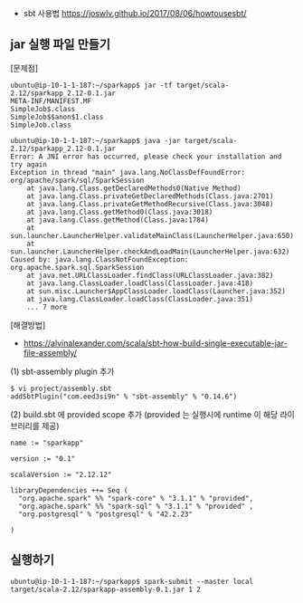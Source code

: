 * sbt 사용법
https://joswlv.github.io/2017/08/06/howtousesbt/



## jar 실행 파일 만들기 ##

[문제점]
```
ubuntu@ip-10-1-1-187:~/sparkapp$ jar -tf target/scala-2.12/sparkapp_2.12-0.1.jar
META-INF/MANIFEST.MF
SimpleJob$.class
SimpleJob$$anon$1.class
SimpleJob.class

ubuntu@ip-10-1-1-187:~/sparkapp$ java -jar target/scala-2.12/sparkapp_2.12-0.1.jar
Error: A JNI error has occurred, please check your installation and try again
Exception in thread "main" java.lang.NoClassDefFoundError: org/apache/spark/sql/SparkSession
	at java.lang.Class.getDeclaredMethods0(Native Method)
	at java.lang.Class.privateGetDeclaredMethods(Class.java:2701)
	at java.lang.Class.privateGetMethodRecursive(Class.java:3048)
	at java.lang.Class.getMethod0(Class.java:3018)
	at java.lang.Class.getMethod(Class.java:1784)
	at sun.launcher.LauncherHelper.validateMainClass(LauncherHelper.java:650)
	at sun.launcher.LauncherHelper.checkAndLoadMain(LauncherHelper.java:632)
Caused by: java.lang.ClassNotFoundException: org.apache.spark.sql.SparkSession
	at java.net.URLClassLoader.findClass(URLClassLoader.java:382)
	at java.lang.ClassLoader.loadClass(ClassLoader.java:418)
	at sun.misc.Launcher$AppClassLoader.loadClass(Launcher.java:352)
	at java.lang.ClassLoader.loadClass(ClassLoader.java:351)
	... 7 more
```

[해결방법]

* https://alvinalexander.com/scala/sbt-how-build-single-executable-jar-file-assembly/

(1) sbt-assembly plugin 추가
```
$ vi project/assembly.sbt
addSbtPlugin("com.eed3si9n" % "sbt-assembly" % "0.14.6")
```

(2) build.sbt 에 provided scope 추가 (provided 는 실행시에 runtime 이 해당 라이브러리를 제공)
```
name := "sparkapp"

version := "0.1"

scalaVersion := "2.12.12"

libraryDependencies ++= Seq (
  "org.apache.spark" %% "spark-core" % "3.1.1" % "provided",
  "org.apache.spark" %% "spark-sql" % "3.1.1" % "provided" ,
  "org.postgresql" % "postgresql" % "42.2.23"

)
```


## 실행하기 ##

```
ubuntu@ip-10-1-1-187:~/sparkapp$ spark-submit --master local target/scala-2.12/sparkapp-assembly-0.1.jar 1 2
```
